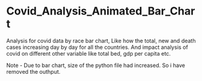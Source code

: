 # Covid_Analysis_Animated_Bar_Chart

Analysis for covid data by race bar chart, Like how the total, new and death cases increasing day by day for all the countries. And impact analysis of covid on different other variable like total bed, gdp per capita etc.

Note - Due to bar chart, size of the python file had increased. So i have removed the outhput.

